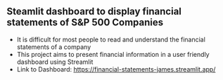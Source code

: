 ## Steamlit dashboard to display financial statements of S&P 500 Companies
* It is difficult for most people to read and understand the financial statements of a company
* This project aims to present financial information in a user friendly dashboard using Streamlit
* Link to Dashboard: https://financial-statements-james.streamlit.app/
  
